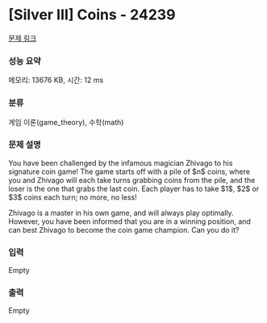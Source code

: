 # [Silver III] Coins - 24239 

[문제 링크](https://www.acmicpc.net/problem/24239) 

### 성능 요약

메모리: 13676 KB, 시간: 12 ms

### 분류

게임 이론(game_theory), 수학(math)

### 문제 설명

<p>You have been challenged by the infamous magician Zhivago to his signature coin game! The game starts off with a pile of $n$ coins, where you and Zhivago will each take turns grabbing coins from the pile, and the loser is the one that grabs the last coin. Each player has to take $1$, $2$ or $3$ coins each turn; no more, no less!</p>

<p>Zhivago is a master in his own game, and will always play optimally. However, you have been informed that you are in a winning position, and can best Zhivago to become the coin game champion. Can you do it?</p>

### 입력 

 Empty

### 출력 

 Empty

